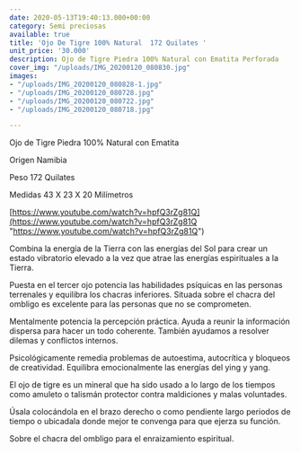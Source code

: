```yaml
---
date: 2020-05-13T19:40:13.000+00:00
category: Semi preciosas
available: true
title: 'Ojo De Tigre 100% Natural  172 Quilates '
unit_price: '30.000'
description: Ojo de Tigre Piedra 100% Natural con Ematita Perforada
cover_img: "/uploads/IMG_20200120_080830.jpg"
images:
- "/uploads/IMG_20200120_080828-1.jpg"
- "/uploads/IMG_20200120_080728.jpg"
- "/uploads/IMG_20200120_080722.jpg"
- "/uploads/IMG_20200120_080718.jpg"

---
```

Ojo de Tigre Piedra 100% Natural con Ematita

Origen Namibia

Peso 172 Quilates

Medidas 43 X 23 X 20 Milímetros

[https://www.youtube.com/watch?v=hpfQ3rZg81Q](https://www.youtube.com/watch?v=hpfQ3rZg81Q "https://www.youtube.com/watch?v=hpfQ3rZg81Q")

Combina la energía de la Tierra con las energías del Sol para crear un estado vibratorio elevado a la vez que atrae las energías espirituales a la Tierra.

Puesta en el tercer ojo potencia las habilidades psíquicas en las personas terrenales y equilibra los chacras inferiores. Situada sobre el chacra del ombligo es excelente para las personas que no se comprometen.

Mentalmente potencia la percepción práctica. Ayuda a reunir la información dispersa para hacer un todo coherente. También ayudamos a resolver dilemas y conflictos internos.

Psicológicamente remedia problemas de autoestima, autocrítica y bloqueos de creatividad. Equilibra emocionalmente las energías del ying y yang.

El ojo de tigre es un mineral que ha sido usado a lo largo de los tiempos como amuleto o talismán protector contra maldiciones y malas voluntades.

Úsala colocándola en el brazo derecho o como pendiente largo periodos de tiempo o ubicadala donde mejor te convenga para que ejerza su función.

Sobre el chacra del ombligo para el enraizamiento espiritual.